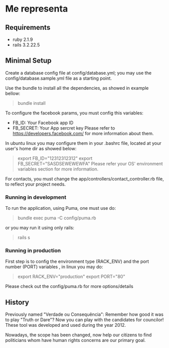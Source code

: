 # Me representa

## Requirements

* ruby 2.1.9
* rails 3.2.22.5

## Minimal Setup
Create a database config file at config/database.yml; you may use the config/database.sample.yml file as a starting point.

Use the bundle to install all the dependencies, as showed in example bellow:

> bundle install

To configure the facebook params, you must config this variables:
- FB_ID: Your Facebook app ID 
- FB_SECRET: Your App sercret key
Please refer to https://developers.facebook.com/ for more information about them.

In ubuntu linux you may configure them in your .bashrc file, located at your user's home dir as showed below:
> export FB_ID="12312312312"
> export FB_SECRET="SASDSEWEWEWFA"
Please refer your OS' environment variables section for more information.

For contacts, you must change the app/controllers/contact_controller.rb file, to reflect your project needs.

### Running in development 

To run the application, using Puma, one must use do: 

> bundle exec puma -C config/puma.rb

or you may run it using only rails:

> rails s

### Running in production

First step is to config the environment type (RACK_ENV) and the port number (PORT) variables , in linux you may do:

> export RACK_ENV="production"
> export PORT="80"

Please check out the config/puma.rb for more options/details

## History

Previously named "Verdade ou Consequência": Remember how good it was to play "Truth or Dare"? Now you can play with the candidates for councilor! These tool was developed and used during the year 2012.

Nowadays, the scope has been changed, now help our citizens to find politicians whom have human rights concerns are our primary goal. 
